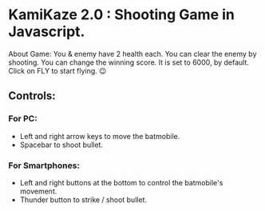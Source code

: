 # KamiKaze 2.0 : Shooting Game in Javascript.

About Game:
You & enemy have 2 health each. You can clear the enemy by shooting.
You can change the winning score. It is set to 6000, by default.
Click on FLY to start flying. 😉

## Controls:
### For PC:

- Left and right arrow keys to move the batmobile.
- Spacebar to shoot bullet.

### For Smartphones:

- Left and right buttons at the bottom to control the batmobile's movement.
- Thunder button to strike / shoot bullet.
